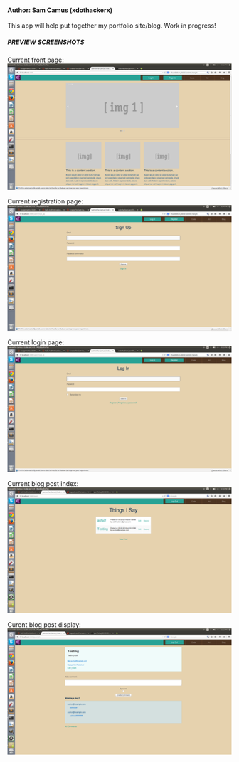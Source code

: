 <h4>Author: Sam Camus (xdothackerx)</h4>

This app will help put together my portfolio site/blog. Work in progress!



<h5>PREVIEW SCREENSHOTS</h5>

Current front page:
![HomePage](https://raw.githubusercontent.com/xdothackerx/portfolio/master/public/img/frontpage.png)

Current registration page:
![Registration](https://raw.githubusercontent.com/xdothackerx/portfolio/master/public/img/signup.png)

Current login page:
![Login](https://raw.githubusercontent.com/xdothackerx/portfolio/master/public/img/login.png)

Current blog post index:
![Index](https://raw.githubusercontent.com/xdothackerx/portfolio/Day13/public/img/blog_index.png)

Curent blog post display:
![Posts](https://raw.githubusercontent.com/xdothackerx/portfolio/Day13/public/img/blog_post.png)
